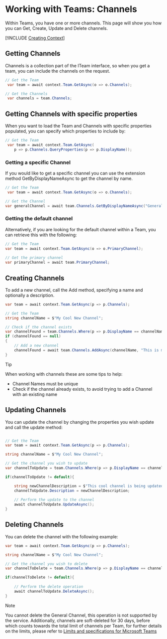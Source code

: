 # Working with Teams: Channels

Within Teams, you have one or more channels. This page will show you how you can Get, Create, Update and Delete channels.

[!INCLUDE [Creating Context](fragments/creating-context.md)]

## Getting Channels

Channels is a collection part of the ITeam interface, so when you get a team, you can include the channels on the request. 

```csharp
// Get the Team
 var team = await context.Team.GetAsync(o => o.Channels);

// Get the Channels
 var channels = team.Channels;
```

## Getting Channels with specific properties

When you want to load the Team and Channels with specific properties populated, you can specify which properties to include by:

```csharp
// Get the Team
 var team = await context.Team.GetAsync(
    p => p.Channels.QueryProperties(p => p.DisplayName));
```

### Getting a specific Channel

If you would like to get a specific channel you can use the extension method GetByDisplayNameAsync to get the channel by name.

```csharp
// Get the Team
 var team = await context.Team.GetAsync(o => o.Channels);

// Get the Channel 
var generalChannel = await team.Channels.GetByDisplayNameAsync("General");
```

### Getting the default channel

Alternatively, if you are looking for the default channel within a Team, you can retrieve this with the following:

```csharp
// Get the Team
var team = await context.Team.GetAsync(o => o.PrimaryChannel);
 
// Get the primary channel
var primaryChannel = await team.PrimaryChannel;
```

## Creating Channels

To add a new channel, call the Add method, specifying a name and optionally a description.

```csharp
var team = await context.Team.GetAsync(p => p.Channels);

// Get the Team
string channelName = $"My Cool New Channel";

// Check if the channel exists
var channelFound = team.Channels.Where(p => p.DisplayName == channelName).FirstOrDefault();
if (channelFound == null)
{
    // Add a new channel
    channelFound = await team.Channels.AddAsync(channelName, "This is my cool new Channel, check this out!");
}
```

> [!TIP]
> When working with channels these are some tips to help:
> * Channel Names must be unique
> * Check if the channel already exists, to avoid trying to add a Channel with an existing name


## Updating Channels

You can update the channel by changing the properties you wish update and call the update method:

```csharp

// Get the Team
var team = await context.Team.GetAsync(p => p.Channels);

string channelName = $"My Cool New Channel";

// Get the channel you wish to update
var channelToUpdate = team.Channels.Where(p => p.DisplayName == channelName).FirstOrDefault();

if(channelToUpdate != default){

    string newChannelDescription = $"This cool channel is being updated!";
    channelToUpdate.Description = newChannelDescription;
    
    // Perform the update to the channel    
    await channelToUpdate.UpdateAsync();
}
```

## Deleting Channels

You can delete the channel with the following example:

```csharp
var team = await context.Team.GetAsync(p => p.Channels);

string channelName = $"My Cool New Channel";

// Get the channel you wish to delete
var channelToDelete = team.Channels.Where(p => p.DisplayName == channelName).FirstOrDefault();

if(channelToDelete != default){
    
    // Perform the delete operation
    await channelToUpdate.DeleteAsync();
}
```

> [!Note]
> You cannot delete the General Channel, this operation is not supported by the service.
Additionally, channels are soft-deleted for 30 days, before which counts towards the total limit of channels per Team, for further details on the limits, please refer to [Limits and specifications for Microsoft Teams](https://docs.microsoft.com/en-us/microsoftteams/limits-specifications-teams)